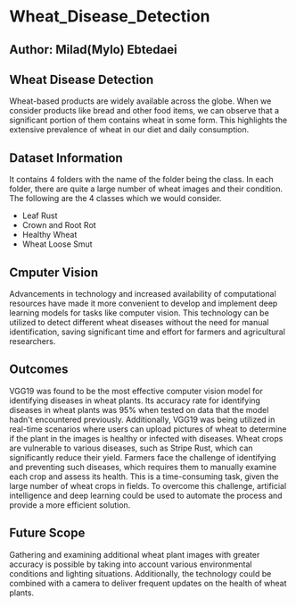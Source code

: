 # Wheat_Disease_Detection
## Author: Milad(Mylo) Ebtedaei

## Wheat Disease Detection
Wheat-based products are widely available across the globe. When we consider products like bread and other food items, we can observe that a significant portion of them contains wheat in some form. This highlights the extensive prevalence of wheat in our diet and daily consumption.

## Dataset Information
It contains 4 folders with the name of the folder being the class. In each folder, there are quite a large number of wheat images and their condition. The following are the 4 classes which we would consider.

- Leaf Rust
- Crown and Root Rot
- Healthy Wheat
- Wheat Loose Smut

## Cmputer Vision
Advancements in technology and increased availability of computational resources have made it more convenient to develop and implement deep learning models for tasks like computer vision. This technology can be utilized to detect different wheat diseases without the need for manual identification, saving significant time and effort for farmers and agricultural researchers.

## Outcomes
VGG19 was found to be the most effective computer vision model for identifying diseases in wheat plants. Its accuracy rate for identifying diseases in wheat plants was 95% when tested on data that the model hadn't encountered previously. Additionally, VGG19 was being utilized in real-time scenarios where users can upload pictures of wheat to determine if the plant in the images is healthy or infected with diseases.
Wheat crops are vulnerable to various diseases, such as Stripe Rust, which can significantly reduce their yield. Farmers face the challenge of identifying and preventing such diseases, which requires them to manually examine each crop and assess its health. This is a time-consuming task, given the large number of wheat crops in fields. To overcome this challenge, artificial intelligence and deep learning could be used to automate the process and provide a more efficient solution.

## Future Scope
Gathering and examining additional wheat plant images with greater accuracy is possible by taking into account various environmental conditions and lighting situations. Additionally, the technology could be combined with a camera to deliver frequent updates on the health of wheat plants.
